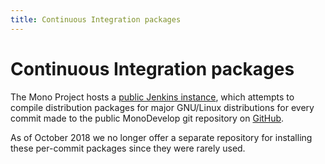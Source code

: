 ```yaml
---
title: Continuous Integration packages
---
```


Continuous Integration packages
===============================

The Mono Project hosts a [public Jenkins instance](http://jenkins.mono-project.com/), which attempts to compile distribution packages for major GNU/Linux distributions for every commit made to the public MonoDevelop git repository on [GitHub](https://github.com/mono/monodevelop).

As of October 2018 we no longer offer a separate repository for installing these per-commit packages since they were rarely used.
